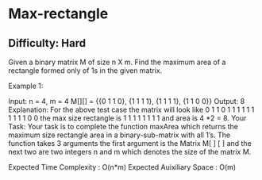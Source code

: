 # Max-rectangle

## Difficulty: Hard
Given a binary matrix M of size n X m. Find the maximum area of a rectangle formed only of 1s in the given matrix.

Example 1:

Input:
n = 4, m = 4
M[][] = {{0 1 1 0},
         {1 1 1 1},
         {1 1 1 1},
         {1 1 0 0}}
Output: 8
Explanation: For the above test case the
matrix will look like
0 1 1 0
1 1 1 1
1 1 1 1
1 1 0 0
the max size rectangle is 
1 1 1 1
1 1 1 1
and area is 4 *2 = 8.
Your Task: 
Your task is to complete the function maxArea which returns the maximum size rectangle area in a binary-sub-matrix with all 1’s. The function takes 3 arguments the first argument is the Matrix M[ ] [ ] and the next two are two integers n and m which denotes the size of the matrix M. 

Expected Time Complexity : O(n*m)
Expected Auixiliary Space : O(m)
